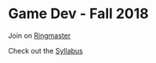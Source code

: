 # Game Dev - Fall 2018

Join on [Ringmaster](http://ringmaster.creativecircus.edu/class/195)

Check out the [Syllabus](https://docs.google.com/document/d/1i1RX61MuRBgl0mq4H3H8vi5AsINH0okJDVHLRGOXvLo/edit?usp=sharing)